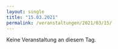 ```yaml
---
layout: single
title: "15.03.2021"
permalink: /veranstaltungen/2021/03/15/
---
```


Keine Veranstaltung an diesem Tag.
